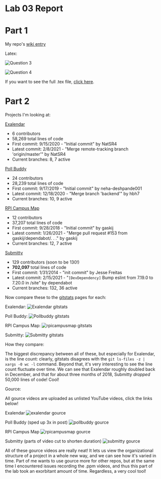 # Lab 03 Report

# Part 1
My repo's [wiki entry](https://github.com/KKhaghani/oss-repo-template/wiki)

Latex:

![Question 3](img/latex3.PNG)

![Question 4](img/latex4.PNG)

If you want to see the full .tex file, [click here](lab3.tex).

# Part 2
Projects I'm looking at:

[Exalendar](https://github.com/natsr4/exalendar)
* 6 contributors
* 58,269 total lines of code
* First commit: 9/15/2020 - "Initial commit" by NatSR4
* Latest commit: 2/8/2021 - "Merge remote-tracking branch 'origin/master'" by NatSR4
* Current branches: 8, 7 active

[Poll Buddy](https://github.com/pollbuddy/pollbuddy)
* 24 contributors
* 28,239 total lines of code
* First commit: 9/17/2019 - "Initial commit" by neha-deshpande001
* Latest commit: 12/18/2020 - "Merge branch 'backend'" by hbh7
* Current branches: 10, 9 active

[RPI Campus Map](https://github.com/gaskij/rpicampusmap)
* 12 contributors
* 37,207 total lines of code
* First commit: 9/28/2018 - "Initial commit" by gaskij
* Latest commit: 1/26/2021 - "Merge pull request #153 from gaskij/dependabot/. . ." by gaskij
* Current branches: 12, 7 active

[Submitty](https://github.com/submitty/submitty)
* 129 contributors (soon to be 130!)
* **702,097** total lines of code
* First commit: 1/31/2014 - "init commit" by Jesse Freitas
* Latest commit: 2/15/2021 - "`[DevDependency]` Bump eslint from 7.19.0 to 7.20.0 in /site" by dependabot
* Current branches: 132, 36 active

Now compare these to the [gitstats](https://github.com/hoxu/gitstats) pages for each:

Exalendar:
![Exalendar gitstats](img/gsl1.PNG)

Poll Buddy:
![Pollbuddy gitstats](img/gsl2.PNG)

RPI Campus Map:
![rpicampusmap gitstats](img/gsl3.PNG)

Submitty:
![Submitty gitstats](img/gsl4.PNG)

How they compare:

The biggest discrepancy between all of these, but especially for Exalendar, is the line count: clearly, gitstats disagrees with the `git ls-files -z | xargs -0 wc -l` command. Beyond that, it's very interesting to see the line count fluctuate over time. We can see that Exalendar roughly doubled back in December, and that for about three months of 2018, Submitty *dropped* 50,000 lines of code! Cool!

Gource:

All gource videos are uploaded as unlisted YouTube videos, click the links below!

Exalendar
![exalendar gource](img/g1_exal.PNG)

Poll Buddy (sped up 3x in post)
![pollbuddy gource](img/g2_poll.PNG)

RPI Campus Map
![rpicampusmap gource](img/g3_rpicm.PNG)

Submitty (parts of video cut to shorten duration)
![submitty gource](img/g4_subm.PNG)

All of these gource videos are really neat! It lets us view the organizational structure of a project in a whole new way, and we can see how it's varied in time. Part of me wants to use gource more for other repos, but at the same time I encountered issues recording the .ppm videos, and thus this part of the lab took an exorbitant amount of time. Regardless, a very cool tool!
